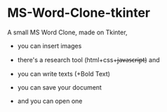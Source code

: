 # MS-Word-Clone-tkinter

A small MS Word Clone, made on Tkinter,

- you can insert images

- there's a research tool (html+css+j̶a̶v̶a̶s̶c̶r̶i̶p̶t̶) and 

- you can write texts (+Bold Text)

- you can save your document

- and you can open one
